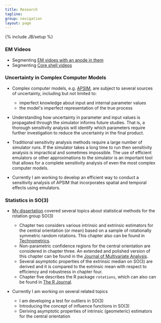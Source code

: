 ```yaml
---
title: Research
tagline: 
group: navigation
layout: page
---
```

{% include JB/setup %}


### EM Videos

* Segmenting [EM vidoes with an anode in them](http://stanfill.github.io/Compare_BG_Functions.nb.html)
* Segmenting [Core shell videos](http://stanfill.github.io/Binning_core_shell_videos.nb.html)

### Uncertainty in Complex Computer Models

* Complex computer models, e.g. [APSIM](http://www.apsim.info/), are subject to several sources of uncertainty, including but not limited to:
  + imperfect knowledge about input and internal parameter values
  + the model's imperfect representation of the true process
  
* Understanding how uncertainty in parameter and input values is propagated through the simulator informs future studies.  That is, a thorough sensitivity analysis will identify which parameters require further investigation to reduce the uncertainty in the final product.

* Traditional sensitivity analysis methods require a large number of simulator runs.  If the simulator takes a long time to run then sensitivity analysis is impractical and sometimes impossible.  The use of efficient emulators or other approximations to the simulator is an important tool that allows for a complete sensitivity analysis of even the most complex computer models.

* Currently I am working to develop an efficient way to conduct a sensitivity analysis of APSIM that incorporates spatial and temporal effects using emulators.

### Statistics in SO(3)

* [My dissertation](http://lib.dr.iastate.edu/etd/13760/) covered several topics about statistical methods for the rotation group SO(3)
  + Chapter two considers various intrinsic and extrinsic estimators for the central orientation (or mean) based on a sample of rotationally symmetric random rotations. This chapter also can be found in [Technometrics](http://amstat.tandfonline.com/doi/abs/10.1080/00401706.2013.826145#.U_bQrvmSync).
  + Non-parametric confidence regions for the central orientation are considered in chapter three.  An extended and polished version of this chapter can be found in the [Journal of Multivariate Analysis](http://www.sciencedirect.com/science/article/pii/S0047259X14002681).
  + Several asymptotic properties of the extrinsic median on SO(3) are derived and it is compared to the extrinsic mean with respect to efficiency and robustness in chapter four.
  + Chapter five describes the R package `rotations`, which can also can be found in [The R Journal](http://journal.r-project.org/archive/2014-1/).

* Currently I am working on several related topics
  + I am developing a test for outliers in SO(3)
  + Introducing the concept of influence functions in SO(3)
  + Deriving asymptotic properties of intrinsic (geometeric) estimators for the central orientation
